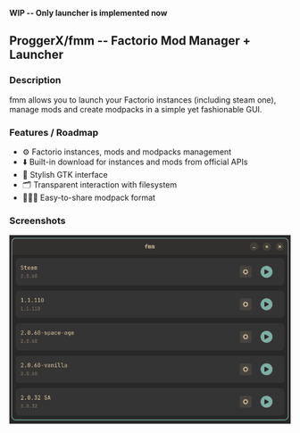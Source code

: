 **WIP -- Only launcher is implemented now**

## ProggerX/fmm -- Factorio Mod Manager + Launcher
### Description
fmm allows you to launch your Factorio instances (including steam one), manage mods and create modpacks in a simple yet fashionable GUI.

### Features / Roadmap
- ⚙️ Factorio instances, mods and modpacks management
- ⬇️ Built-in download for instances and mods from official APIs
- 🎨 Stylish GTK interface
- 🗂️ Transparent interaction with filesystem
- 🧑‍🤝‍🧑 Easy-to-share modpack format

### Screenshots
![screenshot](./screenshot.png)
